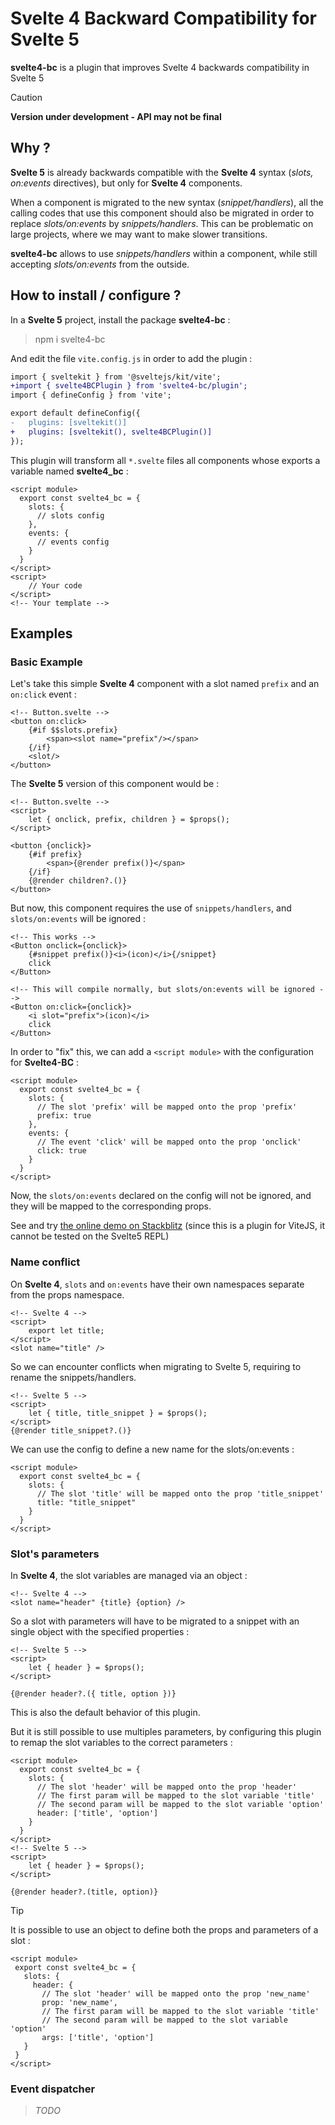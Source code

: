# Svelte 4 Backward Compatibility for Svelte 5

**svelte4-bc** is a plugin that improves Svelte 4 backwards compatibility in Svelte 5

> [!CAUTION]
> **Version under development - API may not be final**

## Why ?

**Svelte 5** is already backwards compatible with the **Svelte 4** syntax (*slots, on:events* directives), but only for **Svelte 4** components.

When a component is migrated to the new syntax (*snippet/handlers*), all the calling codes that use this component should also be migrated in order to replace *slots/on:events* by *snippets/handlers*.
This can be problematic on large projects, where we may want to make slower transitions.

**svelte4-bc** allows to use *snippets/handlers* within a component, while still accepting *slots/on:events* from the outside.

## How to install / configure ?

In a **Svelte 5** project, install the package **svelte4-bc** :
> npm i svelte4-bc

And edit the file `vite.config.js` in order to add the plugin :
```diff
import { sveltekit } from '@sveltejs/kit/vite';
+import { svelte4BCPlugin } from 'svelte4-bc/plugin';
import { defineConfig } from 'vite';

export default defineConfig({
-	plugins: [sveltekit()]
+	plugins: [sveltekit(), svelte4BCPlugin()]
});
```

This plugin will transform all `*.svelte` files all components whose exports a variable named **svelte4_bc** :

```svelte
<script module>
  export const svelte4_bc = {
    slots: {
      // slots config
    },
    events: {
      // events config
    }
  }
</script>
<script>
    // Your code
</script>
<!-- Your template -->
```

## Examples

### Basic Example

Let's take this simple **Svelte 4** component with a slot named `prefix` and an `on:click` event :
```svelte
<!-- Button.svelte -->
<button on:click>
	{#if $$slots.prefix}
		<span><slot name="prefix"/></span>
	{/if}
	<slot/>
</button>
```
The **Svelte 5** version of this component would be :
```svelte
<!-- Button.svelte -->
<script>
	let { onclick, prefix, children } = $props();
</script>

<button {onclick}>
	{#if prefix}
		<span>{@render prefix()}</span>
	{/if}
	{@render children?.()}
</button>
```

But now, this component requires the use of `snippets/handlers`, and `slots/on:events` will be ignored :

```svelte
<!-- This works -->
<Button onclick={onclick}>
	{#snippet prefix()}<i>(icon)</i>{/snippet}
	click
</Button>

<!-- This will compile normally, but slots/on:events will be ignored -->
<Button on:click={onclick}>
	<i slot="prefix">(icon)</i>
	click
</Button>
```

In order to "fix" this, we can add a `<script module>` with the configuration for **Svelte4-BC** :

```svelte
<script module>
  export const svelte4_bc = {
    slots: {
      // The slot 'prefix' will be mapped onto the prop 'prefix'
      prefix: true
    },
    events: {
      // The event 'click' will be mapped onto the prop 'onclick'
      click: true
    }
  }
</script>
```

Now, the `slots/on:events` declared on the config will not be ignored, and they will be mapped to the corresponding props.

See and try [the online demo on Stackblitz](https://stackblitz.com/edit/svelte4-bc?file=src%2Froutes%2F%2Bpage.svelte,src%2Froutes%2FButton.svelte)
(since this is a plugin for ViteJS, it cannot be tested on the Svelte5 REPL)

### Name conflict

On **Svelte 4**, `slots` and `on:events` have their own namespaces separate from the props namespace.

```svelte
<!-- Svelte 4 -->
<script>
	export let title;
</script>
<slot name="title" />
```

So we can encounter conflicts when migrating to Svelte 5, requiring to rename the snippets/handlers.

```svelte
<!-- Svelte 5 -->
<script>
	let { title, title_snippet } = $props();
</script>
{@render title_snippet?.()}
```

We can use the config to define a new name for the slots/on:events :

```svelte
<script module>
  export const svelte4_bc = {
    slots: {
      // The slot 'title' will be mapped onto the prop 'title_snippet'
      title: "title_snippet"
    }
  }
</script>
```

### Slot's parameters

In **Svelte 4**, the slot variables are managed via an object :

```svelte
<!-- Svelte 4 -->
<slot name="header" {title} {option} />
```

So a slot with parameters will have to be migrated to a snippet with an single object with the specified properties :

```svelte
<!-- Svelte 5 -->
<script>
	let { header } = $props();
</script>

{@render header?.({ title, option })}
```

This is also the default behavior of this plugin.

But it is still possible to use multiples parameters, by configuring this plugin to remap the slot variables to the correct parameters :
```svelte
<script module>
  export const svelte4_bc = {
    slots: {
      // The slot 'header' will be mapped onto the prop 'header'
      // The first param will be mapped to the slot variable 'title'
      // The second param will be mapped to the slot variable 'option'
      header: ['title', 'option']
    }
  }
</script>
<!-- Svelte 5 -->
<script>
	let { header } = $props();
</script>

{@render header?.(title, option)}
```

> [!TIP]
> It is possible to use an object to define both the props and parameters of a slot :
> 
>```svelte
><script module>
>  export const svelte4_bc = {
>    slots: {
>      header: {
>        // The slot 'header' will be mapped onto the prop 'new_name'
>        prop: 'new_name',
>        // The first param will be mapped to the slot variable 'title'
>        // The second param will be mapped to the slot variable 'option'
>        args: ['title', 'option']
>    }
>  }
> </script>
> ```





### Event dispatcher

> *TODO*
